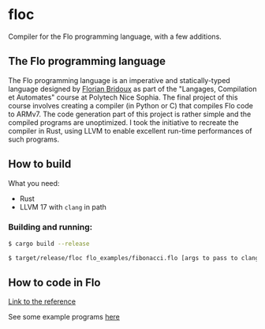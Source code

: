 # floc

Compiler for the Flo programming language, with a few additions.

## The Flo programming language

The Flo programming language is an imperative and statically-typed language designed by [Florian Bridoux](https://webusers.i3s.unice.fr/~bridoux/) as part of the "Langages, Compilation et Automates" course at Polytech Nice Sophia. The final project of this course involves creating a compiler (in Python or C) that compiles Flo code to ARMv7. The code generation part of this project is rather simple and the compiled programs are unoptimized. I took the initiative to recreate the compiler in Rust, using LLVM to enable excellent run-time performances of such programs.

## How to build

What you need:
- Rust
- LLVM 17 with `clang` in path

### Building and running:
```bash
$ cargo build --release
```

```bash
$ target/release/floc flo_examples/fibonacci.flo [args to pass to clang]
```

## How to code in Flo
[Link to the reference](FLO_REFERENCE.md)

See some example programs [here](https://github.com/romch007/floc/tree/main/flo_examples)
